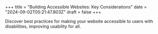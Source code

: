+++
title = "Building Accessible Websites: Key Considerations"
date = "2024-09-02T05:21:47.803Z"
draft = false
+++

  Discover best practices for making your website accessible to users with disabilities, improving usability for all.
        
